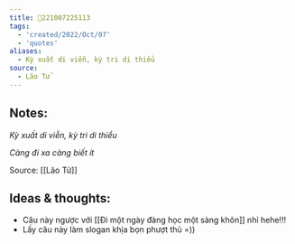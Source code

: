 ```yaml
---
title: 💬221007225113
tags:
  - 'created/2022/Oct/07'
  - 'quotes'
aliases:
  - Kỳ xuất di viễn, kỳ tri di thiểu
source:
  - Lão Tử
---
```


## Notes:

*Kỳ xuất di viễn, kỳ tri di thiểu*

*Càng đi xa càng biết ít*

Source: [[Lão Tử]]

## Ideas & thoughts:
- Câu này ngược với [[Đi một ngày đàng học một sàng khôn]] nhỉ hehe!!!
- Lấy câu này làm slogan khịa bọn phượt thủ =))